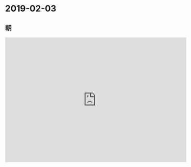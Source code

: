 # 2019-02-03

## 朝

<iframe height='405' width='590' frameborder='0' allowtransparency='true' scrolling='no' src='https://www.strava.com/activities/2118104514/embed/6dbb6221e2e30cabfa2c35a57408af835b793296'></iframe>